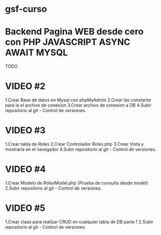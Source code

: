 # gsf-curso

# Backend Pagina WEB desde cero con PHP JAVASCRIPT ASYNC AWAIT MYSQL

TODO

<!--  -->

# VIDEO #2

1.Crear Base de datos en Mysql con phpMyAdmin
2.Crear las constante para la el archivo de conexion
3.Crear archivo de conexion a DB
4.Subir repositorio al git - Control de versiones.

<!--  -->

# VIDEO #3

1.Crear tabla de Roles
2.Crear Controlador Roles.php
3.Crear Vista y mostrarla en el navegador
4.Subir repositorio al git - Control de versiones.

<!--  -->

# VIDEO #4

1.Crear Modelo de RolesModel.php (Prueba de consulta desde model)
2.Subir repositorio al git - Control de versiones.

<!--  -->

# VIDEO #5

1.Crear clase para realizar CRUD en cualquier tabla de DB parte 1
2.Subir repositorio al git - Control de versiones.
